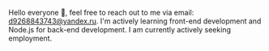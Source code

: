 Hello everyone 👋, feel free to reach out to me via email: d9268843743@yandex.ru.
I'm actively learning front-end development and Node.js for back-end development.
I am currently actively seeking employment.
